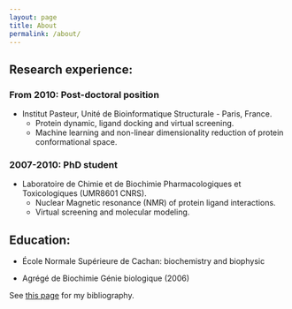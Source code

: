```yaml
---
layout: page
title: About
permalink: /about/
---
```


## Research experience:

### From 2010: Post-doctoral position

- Institut Pasteur, Unité de Bioinformatique Structurale - Paris, France.
    - Protein dynamic, ligand docking and virtual screening.
    - Machine learning and non-linear dimensionality reduction of protein conformational space.

### 2007-2010: PhD student

- Laboratoire de Chimie et de Biochimie Pharmacologiques et Toxicologiques (UMR8601 CNRS).
    - Nuclear Magnetic resonance (NMR) of protein ligand interactions.
    - Virtual screening and molecular modeling.

## Education:

- École Normale Supérieure de Cachan: biochemistry and biophysic

- Agrégé de Biochimie Génie biologique (2006)

See [this page](http://izar.crabdance.com/bibliography.html) for my bibliography.
